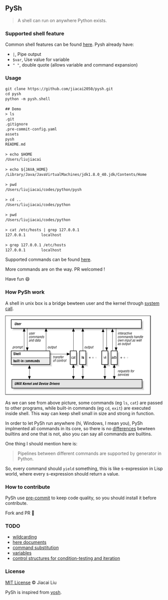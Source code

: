 ## PySh

> A shell can run on anywhere Python exists.

### Supported shell feature

Common shell features can be found [here](http://www.tldp.org/LDP/intro-linux/html/x12120.html). Pysh already have:

- `|`, Pipe output
- `$var`, Use value for variable
- `" "`, double quote (allows variable and command expansion)

### Usage

```
git clone https://github.com/jiacai2050/pysh.git
cd pysh
python -m pysh.shell

## Demo
> ls
.git
.gitignore
.pre-commit-config.yaml
assets
pysh
README.md

> echo $HOME
/Users/liujiacai

> echo ${JAVA_HOME}
/Library/Java/JavaVirtualMachines/jdk1.8.0_40.jdk/Contents/Home

> pwd
/Users/liujiacai/codes/python/pysh

> cd ..
/Users/liujiacai/codes/python

> pwd
/Users/liujiacai/codes/python

> cat /etc/hosts | grep 127.0.0.1
127.0.0.1       localhost

> grep 127.0.0.1 /etc/hosts
127.0.0.1       localhost
```

Supported commands can be found [here](./pysh/builtins).

More commands are on the way. PR welcomed !

Have fun 😄

### How PySh work

A shell in unix box is a bridge bewteen user and the kernel through [system call](https://en.wikipedia.org/wiki/System_call).

![how unix shell work](./assets/unix_shell.gif)

As we can see from above picture, some commands (eg `ls`, `cat`) are passed to other programs, while built-in commands (eg `cd`, `exit`) are executed inside shell. This way can keep shell small in size and strong in function.

In order to let PySh run anywhere (hi, Windows, I mean you), PySh implmented all commands in its core, so there is no [differences](http://unix.stackexchange.com/questions/11454/what-is-the-difference-between-a-builtin-command-and-one-that-is-not) bewteen builtins and one that is not, also you can say all commands are builtins.

One thing I should mention here is:

> Pipelines between different commands are supported by generator in Python.

So, every command should `yield` something, this is like s-expression in Lisp world, where every s-expression should return a value.

### How to contribute

PySh use [pre-commit](http://pre-commit.com/) to keep code quality, so you should install it before contribute.

Fork and PR 🍺

### TODO

- [wildcarding](https://en.wikipedia.org/wiki/Wildcard_character)
- [here documents](https://en.wikipedia.org/wiki/Here_document)
- [command substitution](https://en.wikipedia.org/wiki/Command_substitution)
- [variables](https://en.wikipedia.org/wiki/Variable_%28programming%29)
- [control structures for condition-testing and iteration](https://en.wikipedia.org/wiki/Control_flow)

### License

[MIT License](http://liujiacai.net/license/MIT.html?year=2016) © Jiacai Liu

PySh is inspired from [yosh](https://github.com/supasate/yosh).

